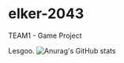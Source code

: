 # elker-2043
TEAM1 - Game Project

Lesgoo.
![Anurag's GitHub stats](https://github-readme-stats.vercel.app/api/pin/?username=anuraghazra&repo=github-readme-stats&cache_seconds=86400&theme=outrun) 
